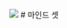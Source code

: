 <img src="https://149664534.v2.pressablecdn.com/wp-content/uploads/2015/02/Carol-Dweck-Two-Mindsets.jpg">
# 마인드 셋
